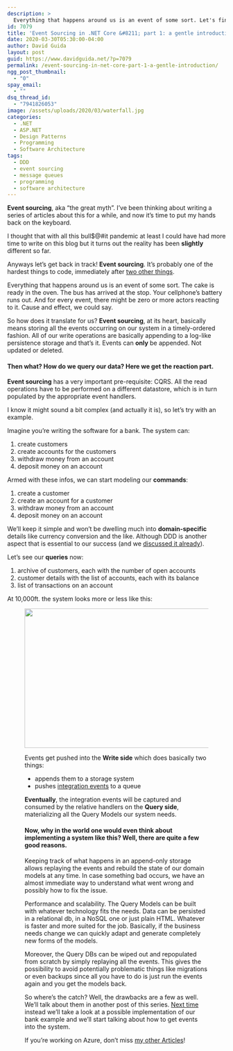 ```yaml
---
description: >
  Everything that happens around us is an event of some sort. Let's find out what Event Sourcing is and how we can implement it in .NET Core.
id: 7079
title: 'Event Sourcing in .NET Core &#8211; part 1: a gentle introduction'
date: 2020-03-30T05:30:00-04:00
author: David Guida
layout: post
guid: https://www.davidguida.net/?p=7079
permalink: /event-sourcing-in-net-core-part-1-a-gentle-introduction/
ngg_post_thumbnail:
  - "0"
spay_email:
  - ""
dsq_thread_id:
  - "7941826053"
image: /assets/uploads/2020/03/waterfall.jpg
categories:
  - .NET
  - ASP.NET
  - Design Patterns
  - Programming
  - Software Architecture
tags:
  - DDD
  - event sourcing
  - message queues
  - programming
  - software architecture
---
```

**Event sourcing**, aka &#8220;the great myth&#8221;. I&#8217;ve been thinking about writing a series of articles about this for a while, and now it&#8217;s time to put my hands back on the keyboard. 

I thought that with all this bull$@#it pandemic at least I could have had more time to write on this blog but it turns out the reality has been **slightly** different so far.

Anyways let&#8217;s get back in track! **Event sourcing**. It&#8217;s probably one of the hardest things to code, immediately after <a rel="noreferrer noopener" aria-label="two other things (opens in a new tab)" href="https://martinfowler.com/bliki/TwoHardThings.html" target="_blank">two other things</a>.

Everything that happens around us is an event of some sort. The cake is ready in the oven. The bus has arrived at the stop. Your cellphone&#8217;s battery runs out. And for every event, there might be zero or more actors reacting to it. Cause and effect, we could say.

So how does it translate for us? **Event sourcing**, at its heart, basically means storing all the events occurring on our system in a timely-ordered fashion. All of our write operations are basically appending to a log-like persistence storage and that&#8217;s it. Events can **only** be appended. Not updated or deleted.

#### Then what? How do we **query** our data? Here we get the **reaction** part. 

**Event sourcing** has a very important pre-requisite: CQRS. All the read operations have to be performed on a different datastore, which is in turn populated by the appropriate event handlers.

I know it might sound a bit complex (and actually it is), so let&#8217;s try with an example. 

Imagine you&#8217;re writing the software for a bank. The system can:

  1. create customers
  2. create accounts for the customers
  3. withdraw money from an account
  4. deposit money on an account

Armed with these infos, we can start modeling our **commands**:

  1. create a customer
  2. create an account for a customer
  3. withdraw money from an account
  4. deposit money on an account

We&#8217;ll keep it simple and won&#8217;t be dwelling much into **domain-specific** details like currency conversion and the like. Although DDD is another aspect that is essential to our success (and we <a rel="noreferrer noopener" aria-label="discussed it already (opens in a new tab)" href="https://www.davidguida.net/lets-do-some-ddd-with-entity-framework-core-3/" target="_blank">discussed it already</a>).

Let&#8217;s see our **queries** now:

  1. archive of customers, each with the number of open accounts
  2. customer details with the list of accounts, each with its balance
  3. list of transactions on an account

At 10,000ft. the system looks more or less like this:<figure class="wp-block-image size-large">

<img loading="lazy" width="671" height="321" src="/assets/uploads/2020/03/image-1.png?resize=671%2C321&#038;ssl=1" alt="" class="wp-image-7091" srcset="/assets/uploads/2020/03/image-1.png?w=671&ssl=1 671w, /assets/uploads/2020/03/image-1.png?resize=300%2C144&ssl=1 300w" sizes="(max-width: 671px) 100vw, 671px" data-recalc-dims="1" />

Events get pushed into the **Write side** which does basically two things: 

  * appends them to a storage system
  * pushes <a href="https://devblogs.microsoft.com/cesardelatorre/domain-events-vs-integration-events-in-domain-driven-design-and-microservices-architectures/" target="_blank" rel="noreferrer noopener" aria-label="integration events (opens in a new tab)">integration events</a> to a queue

**Eventually**, the integration events will be captured and consumed by the relative handlers on the **Query side**, materializing all the Query Models our system needs.

#### Now, why in the world one would even think about implementing a system like this? Well, there are quite a few good reasons.

Keeping track of what happens in an append-only storage allows replaying the events and rebuild the state of our domain models at any time. In case something bad occurs, we have an almost immediate way to understand what went wrong and possibly how to fix the issue.

Performance and scalability. The Query Models can be built with whatever technology fits the needs. Data can be persisted in a relational db, in a NoSQL one or just plain HTML. Whatever is faster and more suited for the job. Basically, if the business needs change we can quickly adapt and generate completely new forms of the models.

Moreover, the Query DBs can be wiped out and repopulated from scratch by simply replaying all the events. This gives the possibility to avoid potentially problematic things like migrations or even backups since all you have to do is just run the events again and you get the models back.

So where&#8217;s the catch? Well, the drawbacks are a few as well. We&#8217;ll talk about them in another post of this series. <a aria-label="undefined (opens in a new tab)" rel="noreferrer noopener" href="https://www.davidguida.net/event-sourcing-in-net-core-part-2-storing-events/" target="_blank">Next time</a> instead we&#8217;ll take a look at a possible implementation of our bank example and we&#8217;ll start talking about how to get events into the system.

If you&#8217;re working on Azure, don&#8217;t miss [my other Articles](https://www.davidguida.net/event-sourcing-on-azure-part-1-architecture-plan/)!

<div class="post-details-footer-widgets">
</div>